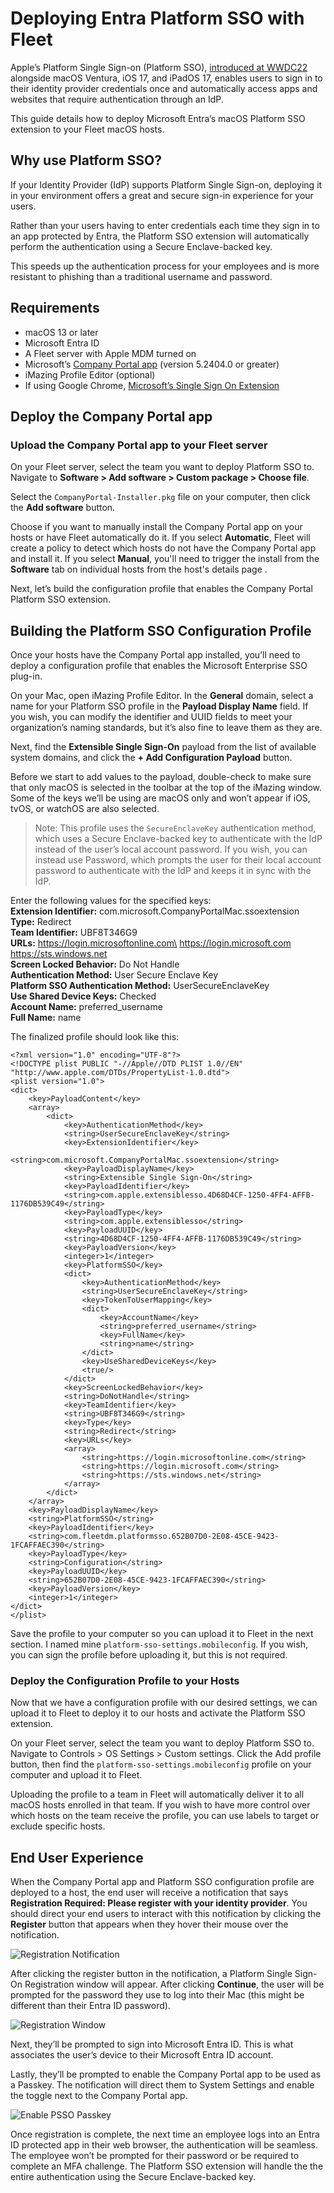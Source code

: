 # Deploying Entra Platform SSO with Fleet
Apple’s Platform Single Sign-on (Platform SSO), [introduced at WWDC22](https://developer.apple.com/videos/play/wwdc2022/10045) alongside macOS Ventura, iOS 17, and iPadOS 17, enables users to sign in to their identity provider credentials once and automatically access apps and websites that require authentication through an IdP.

This guide details how to deploy Microsoft Entra’s macOS Platform SSO extension to your Fleet macOS hosts.

## Why use Platform SSO?
If your Identity Provider (IdP) supports Platform Single Sign-on, deploying it in your environment offers a great and secure sign-in experience for your users.

Rather than your users having to enter credentials each time they sign in to an app protected by Entra, the Platform SSO extension will automatically perform the authentication using a Secure Enclave-backed key.

This speeds up the authentication process for your employees and is more resistant to phishing than a traditional username and password.

## Requirements
- macOS 13 or later
- Microsoft Entra ID
- A Fleet server with Apple MDM turned on
- Microsoft’s [Company Portal app](https://go.microsoft.com/fwlink/?linkid=853070) (version 5.2404.0 or greater)
- iMazing Profile Editor (optional)
- If using Google Chrome, [Microsoft’s Single Sign On Extension](https://chromewebstore.google.com/detail/microsoft-single-sign-on/ppnbnpeolgkicgegkbkbjmhlideopiji)

## Deploy the Company Portal app
### Upload the Company Portal app to your Fleet server
On your Fleet server, select the team you want to deploy Platform SSO to. Navigate to **Software > Add software > Custom package > Choose file**.

Select the `CompanyPortal-Installer.pkg` file on your computer, then click the **Add software** button.

Choose if you want to manually install the Company Portal app on your hosts or have Fleet automatically do it. If you select **Automatic**, Fleet will create a policy to detect which hosts do not have the Company Portal app and install it. If you select **Manual**, you'll need to trigger the install from the **Software** tab on individual hosts from the host's details page .

Next, let’s build the configuration profile that enables the Company Portal Platform SSO extension.

## Building the Platform SSO Configuration Profile
Once your hosts have the Company Portal app installed, you’ll need to deploy a configuration profile that enables the Microsoft Enterprise SSO plug-in.

On your Mac, open iMazing Profile Editor. In the **General** domain, select a name for your Platform SSO profile in the **Payload Display Name** field. If you wish, you can modify the identifier and UUID fields to meet your organization’s naming standards, but it’s also fine to leave them as they are.

Next, find the **Extensible Single Sign-On** payload from the list of available system domains, and click the **+ Add Configuration Payload** button.

Before we start to add values to the payload, double-check to make sure that only macOS is selected in the toolbar at the top of the iMazing window. Some of the keys we’ll be using are macOS only and won’t appear if iOS, tvOS, or watchOS are also selected.

>Note: This profile uses the `SecureEnclaveKey` authentication method, which uses a Secure Enclave-backed key to authenticate with the IdP instead of the user’s local account password. If you wish, you can instead use Password, which prompts the user for their local account password to authenticate with the IdP and keeps it in sync with the IdP.

Enter the following values for the specified keys:\
**Extension Identifier:** com.microsoft.CompanyPortalMac.ssoextension \
**Type:** Redirect \
**Team Identifier:** UBF8T346G9 \
**URLs:** https://login.microsoftonline.com\
https://login.microsoft.com \
https://sts.windows.net \
**Screen Locked Behavior:** Do Not Handle \
**Authentication Method:** User Secure Enclave Key \
**Platform SSO Authentication Method:** UserSecureEnclaveKey \
**Use Shared Device Keys:** Checked \
**Account Name:** preferred_username \
**Full Name:** name

The finalized profile should look like this:
```
<?xml version="1.0" encoding="UTF-8"?>
<!DOCTYPE plist PUBLIC "-//Apple//DTD PLIST 1.0//EN" "http://www.apple.com/DTDs/PropertyList-1.0.dtd">
<plist version="1.0">
<dict>
	<key>PayloadContent</key>
	<array>
		<dict>
			<key>AuthenticationMethod</key>
			<string>UserSecureEnclaveKey</string>
			<key>ExtensionIdentifier</key>
			<string>com.microsoft.CompanyPortalMac.ssoextension</string>
			<key>PayloadDisplayName</key>
			<string>Extensible Single Sign-On</string>
			<key>PayloadIdentifier</key>
			<string>com.apple.extensiblesso.4D68D4CF-1250-4FF4-AFFB-1176DB539C49</string>
			<key>PayloadType</key>
			<string>com.apple.extensiblesso</string>
			<key>PayloadUUID</key>
			<string>4D68D4CF-1250-4FF4-AFFB-1176DB539C49</string>
			<key>PayloadVersion</key>
			<integer>1</integer>
			<key>PlatformSSO</key>
			<dict>
				<key>AuthenticationMethod</key>
				<string>UserSecureEnclaveKey</string>
				<key>TokenToUserMapping</key>
				<dict>
					<key>AccountName</key>
					<string>preferred_username</string>
					<key>FullName</key>
					<string>name</string>
				</dict>
				<key>UseSharedDeviceKeys</key>
				<true/>
			</dict>
			<key>ScreenLockedBehavior</key>
			<string>DoNotHandle</string>
			<key>TeamIdentifier</key>
			<string>UBF8T346G9</string>
			<key>Type</key>
			<string>Redirect</string>
			<key>URLs</key>
			<array>
				<string>https://login.microsoftonline.com</string>
				<string>https://login.microsoft.com</string>
				<string>https://sts.windows.net</string>
			</array>
		</dict>
	</array>
	<key>PayloadDisplayName</key>
	<string>PlatformSSO</string>
	<key>PayloadIdentifier</key>
	<string>com.fleetdm.platformsso.652B07D0-2E08-45CE-9423-1FCAFFAEC390</string>
	<key>PayloadType</key>
	<string>Configuration</string>
	<key>PayloadUUID</key>
	<string>652B07D0-2E08-45CE-9423-1FCAFFAEC390</string>
	<key>PayloadVersion</key>
	<integer>1</integer>
</dict>
</plist>
```
Save the profile to your computer so you can upload it to Fleet in the next section. I named mine `platform-sso-settings.mobileconfig`. If you wish, you can sign the profile before uploading it, but this is not required.

### Deploy the Configuration Profile to your Hosts
Now that we have a configuration profile with our desired settings, we can upload it to Fleet to deploy it to our hosts and activate the Platform SSO extension.

On your Fleet server, select the team you want to deploy Platform SSO to. Navigate to Controls > OS Settings > Custom settings. Click the Add profile button, then find the `platform-sso-settings.mobileconfig` profile on your computer and upload it to Fleet.

Uploading the profile to a team in Fleet will automatically deliver it to all macOS hosts enrolled in that team. If you wish to have more control over which hosts on the team receive the profile, you can use labels to target or exclude specific hosts.


## End User Experience
When the Company Portal app and Platform SSO configuration profile are deployed to a host, the end user will receive a notification that says **Registration Required: Please register with your identity provider**. You should direct your end users to interact with this notification by clicking the **Register** button that appears when they hover their mouse over the notification.

![Registration Notification](../website/assets/images/articles/deploying-entra-platform-sso-with-fleet-registration-notification.png)

After clicking the register button in the notification, a Platform Single Sign-On Registration window will appear. After clicking **Continue**, the user will be prompted for the password they use to log into their Mac (this might be different than their Entra ID password).

![Registration Window](../website/assets/images/articles/deploying-entra-platform-sso-with-fleet-register-window.png)

Next, they’ll be prompted to sign into Microsoft Entra ID. This is what associates the user’s device to their Microsoft Entra ID account.

Lastly, they’ll be prompted to enable the Company Portal app to be used as a Passkey. The notification will direct them to System Settings and enable the toggle next to the Company Portal app.

![Enable PSSO Passkey](../website/assets/images/articles/deploying-entra-platform-sso-with-fleet-passkey.gif)

Once registration is complete, the next time an employee logs into an Entra ID protected app in their web browser, the authentication will be seamless. The employee won’t be prompted for their password or be required to complete an MFA challenge. The Platform SSO extension will handle the the entire authentication using the Secure Enclave-backed key.

<meta name="category" value="guides">
<meta name="authorGitHubUsername" value="ddribeiro">
<meta name="authorFullName" value="Dale Ribeiro">
<meta name="publishedOn" value="2025-02-04">
<meta name="articleTitle" value="Deploying Platform SSO with Microsoft Entra ID">
<meta name="description" value="Learn how to use Fleet to deploy the Microsoft Entra ID Platfrom SSO Extension">
